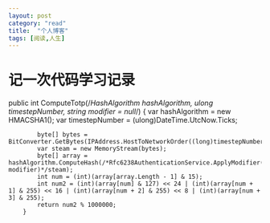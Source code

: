 ```yaml
---
layout: post
category: "read"
title:  "个人博客"
tags: [阅读,人生]
---
```


# 记一次代码学习记录
public int ComputeTotp(/*HashAlgorithm hashAlgorithm, ulong timestepNumber, string modifier = null*/)
        {
            var hashAlgorithm = new HMACSHA1();
            var timestepNumber = (ulong)DateTime.UtcNow.Ticks;

            byte[] bytes = BitConverter.GetBytes(IPAddress.HostToNetworkOrder((long)timestepNumber));
            var steam = new MemoryStream(bytes);
            byte[] array = hashAlgorithm.ComputeHash(/*Rfc6238AuthenticationService.ApplyModifier(bytes, modifier)*/steam);
            int num = (int)(array[array.Length - 1] & 15);
            int num2 = (int)(array[num] & 127) << 24 | (int)(array[num + 1] & 255) << 16 | (int)(array[num + 2] & 255) << 8 | (int)(array[num + 3] & 255);
            return num2 % 1000000;
        }